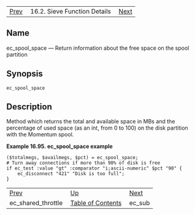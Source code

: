|     |     |     |
| --- | --- | --- |
| [Prev](sieve.ref.ec_shared_throttle)  | 16.2. Sieve Function Details |  [Next](sieve.ref.ec_sub) |

<a name="sieve.ref.ec_spool_space"></a>
## Name

ec_spool_space — Return information about the free space on the spool partition

## Synopsis

`ec_spool_space`

<a name="idp30586336"></a>
## Description

Method which returns the total and available space in MBs and the percentage of used space (as an int, from 0 to 100) on the disk partition with the Momentum spool.

<a name="example.ec_spool_space"></a>

**Example 16.95. ec_spool_space example**

```
($totalmegs, $availmegs, $pct) = ec_spool_space;
# Turn away connections if more than 90% of disk is free
if ec_test :value "gt" :comparator "i;ascii-numeric" $pct "90" {
    ec_disconnect "421" "Disk is too full";
}
```


|     |     |     |
| --- | --- | --- |
| [Prev](sieve.ref.ec_shared_throttle)  | [Up](sieve.ref.files) |  [Next](sieve.ref.ec_sub) |
| ec_shared_throttle  | [Table of Contents](index) |  ec_sub |

